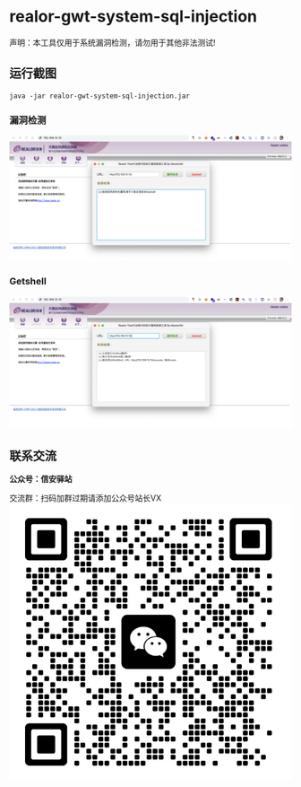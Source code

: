 # realor-gwt-system-sql-injection

声明：本工具仅用于系统漏洞检测，请勿用于其他非法测试!

## 运行截图

```
java -jar realor-gwt-system-sql-injection.jar
```
### 漏洞检测
![](https://raw.githubusercontent.com/mastersir-lab/realor-gwt-system-sql-injection/main/images/1.png)

### Getshell
![](https://raw.githubusercontent.com/mastersir-lab/realor-gwt-system-sql-injection/main/images/2.png)

## 联系交流

**公众号：信安驿站**

交流群：扫码加群过期请添加公众号站长VX
![](https://raw.githubusercontent.com/mastersir-lab/realor-gwt-system-sql-injection/main/images/3.jpg)
